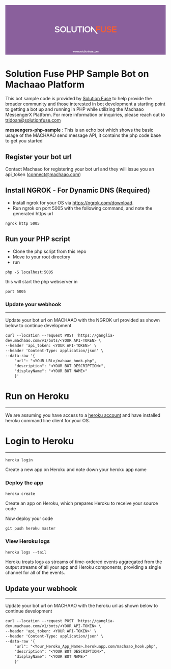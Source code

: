 ![Image of Solution Fuse](SolutionFuse/solutionfuse-header.png)

# Solution Fuse PHP Sample Bot on Machaao Platform
This bot sample code is provided by [Solution Fuse](https://www.solutionfuse.com) 
to help provide the broader community and those interested in bot development a 
starting point to getting a bot up and running in PHP while utilizing the 
Machaao MessengerX Platform. For more information or inquiries, please reach out 
to [tridoan@solutionfuse.com](mailto:tridoan@solutionfuse.com)

**messengerx-php-sample** : This is an echo bot which shows the basic usage
of the MACHAAO send message API, it contains the php code base to
get you started

Register your bot url
---------------------

Contact Machaao for registering your bot url and they will issue you an
api\_token (connect@machaao.com)

Install NGROK - For Dynamic DNS (Required)
------------------------------------------

* Install ngrok for your OS via https://ngrok.com/download.
* Run ngrok on port 5005 with the following command, and note the generated https url

``` 
ngrok http 5005 
```

Run your PHP script
-------------------
* Clone the php script from this repo
* Move to your root directory
* run 
``` 
php -S localhost:5005 
``` 
this will start the php webserver in 
``` 
port 5005 
```

### Update your webhook ###
---------------------------

Update your bot url on MACHAAO with the NGROK url provided as shown below to continue development
```
curl --location --request POST 'https://ganglia-dev.machaao.com/v1/bots/<YOUR API-TOKEN> \
--header 'api_token: <YOUR API-TOKEN>' \
--header 'Content-Type: application/json' \
--data-raw '{
    "url": "<YOUR URL>/mahaao_hook.php",
    "description": "<YOUR BOT DESCRIPTION>",
    "displayName": "<YOUR BOT NAME>"
    }'
```

# Run on Heroku #
-----------------
We are assuming you have access to a [heroku account](https://heroku.com)
and have installed heroku command line client for your OS.

# Login to Heroku #
-------------------
```
heroku login
```
Create a new app on Heroku and note down your heroku app name

### Deploy the app ###
```
heroku create
```
Create an app on Heroku, which prepares Heroku to receive your source code

Now deploy your code

```
git push heroku master
```

### View Heroku logs ###

```
heroku logs --tail
```
Heroku treats logs as streams of time-ordered events aggregated from the output streams of all your app and Heroku components, providing a single channel for all of the events.

## Update your webhook ##
-------------------------
Update your bot url on MACHAAO with the heroku url as shown below to continue development
```
curl --location --request POST 'https://ganglia-dev.machaao.com/v1/bots/<YOUR API-TOKEN> \
--header 'api_token: <YOUR API-TOKEN>' \
--header 'Content-Type: application/json' \
--data-raw '{
    "url": "<Your_Heroku_App_Name>.herokuapp.com/machaao_hook.php",
    "description": "<YOUR BOT DESCRIPTION>",
    "displayName": "<YOUR BOT NAME>"
    }'
```

